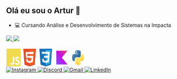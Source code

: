 ## Olá eu sou o Artur 👋

- 💻 Cursando Análise e Desenvolvimento de Sistemas na Impacta

<div>
  <a href="https://github.com/Tunuartur">
    <img height="180em" src="https://github-readme-stats.vercel.app/api?username=Tunuartur&show_icons=true&theme=dark&include_all_commits=true&count_private=true" />
  </a>
  <img height="180em" src="https://github-readme-stats.vercel.app/api/top-langs/?username=Tunuartur&layout=compact&langs_count=16&theme=dark" />
</div>

<div style="display: inline-block;">
  <br>
  <img align="center" alt="Tunu-Js" height="50" width="40" src="https://raw.githubusercontent.com/devicons/devicon/master/icons/javascript/javascript-plain.svg" />
  <img align="center" alt="Tunu-HTML" height="50" width="40" src="https://raw.githubusercontent.com/devicons/devicon/master/icons/html5/html5-original.svg" />
  <img align="center" alt="Tunu-CSS" height="50" width="40" src="https://raw.githubusercontent.com/devicons/devicon/master/icons/css3/css3-original.svg" />
  <img align="center" alt="Tunu-Kotlin" height="50" width="40" src="https://raw.githubusercontent.com/devicons/devicon/master/icons/kotlin/kotlin-original.svg" />
  <img align="center" alt="Rafa-Python" height="50" width="40" src="https://raw.githubusercontent.com/devicons/devicon/master/icons/python/python-original.svg" />
</div>

<div>
  <a href="https://instagram.com/tunuartur" target="_blank">
    <img src="https://img.shields.io/badge/-Instagram-%23E4405F?style=for-the-badge&logo=instagram&logoColor=white" alt="Instagram">
  </a>
  <a href="https://discord.gg/Tunuzinho" target="_blank">
    <img src="https://img.shields.io/badge/Discord-7289DA?style=for-the-badge&logo=discord&logoColor=white" alt="Discord">
  </a>
  <a href="mailto:tunuartur@gmail.comh">
    <img src="https://img.shields.io/badge/-Gmail-%23333?style=for-the-badge&logo=gmail&logoColor=white" alt="Gmail">
  </a>
  <a href="https://www.linkedin.com/in/artur-santos-tunu-45875016a" target="_blank" rel="noopener noreferrer">
    <img src="https://img.shields.io/badge/-LinkedIn-%230077B5?style=for-the-badge&logo=linkedin&logoColor=white" alt="LinkedIn">
</a>
</div>
